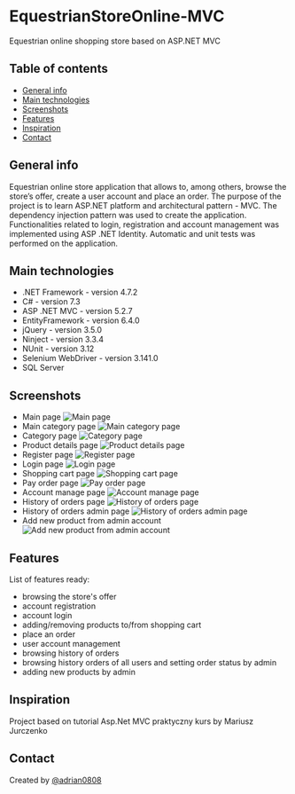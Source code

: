 # EquestrianStoreOnline-MVC
Equestrian online shopping store based on ASP.NET MVC

## Table of contents
* [General info](#general-info)
* [Main technologies](#technologies)
* [Screenshots](#screenshots)
* [Features](#features)
* [Inspiration](#inspiration)
* [Contact](#contact)

## General info
Equestrian online store application that allows to, among others, browse the store’s offer, create a user account and place an order. The purpose of the project is to learn ASP.NET platform and architectural pattern - MVC. The dependency injection pattern was used to create the application. Functionalities related to login, registration and account management was implemented using ASP .NET Identity. Automatic and unit tests was performed on the application. 

## Main technologies
* .NET Framework - version 4.7.2
* C# - version 7.3
* ASP .NET MVC - version 5.2.7
* EntityFramework - version 6.4.0
* jQuery - version 3.5.0
* Ninject - version 3.3.4
* NUnit - version 3.12
* Selenium WebDriver - version 3.141.0
* SQL Server

## Screenshots
* Main page
![Main page](./imgReadme/mainPage.png)
* Main category page
![Main category page](./imgReadme/mainCategoryPage.png)
* Category page
![Category page](./imgReadme/categoryPage.png)
* Product details page
![Product details page](./imgReadme/productDetailsPage.png)
* Register page
![Register page](./imgReadme/register.png)
* Login page
![Login page](./imgReadme/login.png)
* Shopping cart page
![Shopping cart page](./imgReadme/shoppingCart.png)
* Pay order page
![Pay order page](./imgReadme/dataOrder.png)
* Account manage page
![Account manage page](./imgReadme/accountManage.png)
* History of orders page
![History of orders page](./imgReadme/orderHistory.png)
* History of orders admin page
![History of orders admin page](./imgReadme/adminHistoryOrder.png)
* Add new product from admin account
![Add new product from admin account](./imgReadme/addProduct.png)


## Features
List of features ready:
* browsing the store's offer
* account registration
* account login
* adding/removing products to/from shopping cart
* place an order
* user account management 
* browsing history of orders
* browsing history orders of all users and setting order status by admin
* adding new products by admin

## Inspiration
Project based on tutorial Asp.Net MVC praktyczny kurs by Mariusz Jurczenko

## Contact
Created by [@adrian0808](https://github.com/adrian0808)
